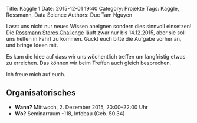 Title: Kaggle 1
Date: 2015-12-01 19:40
Category: Projekte
Tags: Kaggle, Rossmann, Data Science
Authors: Duc Tam Nguyen

Lasst uns nicht nur neues Wissen aneignen sondern dies sinnvoll einsetzen! Die
[Rossmann Stores Challenge](https://www.kaggle.com/c/rossmann-store-sales)
läuft zwar nur bis 14.12.2015, aber sie soll uns helfen in Fahrt zu kommen.
Guckt euch bitte die Aufgabe vorher an, und bringe Ideen mit.

Es kam die Idee auf dass wir uns wöchentlich treffen um langfristig etwas zu
erreichen. Das können wir beim Treffen auch gleich besprechen.

Ich freue mich auf euch.


## Organisatorisches

* **Wann?** Mittwoch, 2.&nbsp;Dezember&nbsp;2015, 20:00&ndash;22:00&nbsp;Uhr
* **Wo?** Seminarraum&nbsp;-118, Infobau (Geb.&nbsp;50.34)
